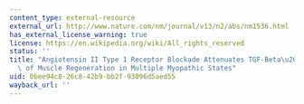 ```yaml
---
content_type: external-resource
external_url: http://www.nature.com/nm/journal/v13/n2/abs/nm1536.html
has_external_license_warning: true
license: https://en.wikipedia.org/wiki/All_rights_reserved
status: ''
title: "Angiotensin II Type 1 Receptor Blockade Attenuates TGF-Beta\u2014induced Failure\
  \ of Muscle Regeneration in Multiple Myopathic States"
uid: 0bee94c8-26c8-42b9-bb2f-93096d5aed55
wayback_url: ''
---
```

